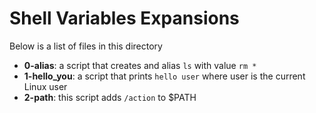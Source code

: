 # Shell Variables Expansions
Below is a list of files in this directory

- **0-alias**:
	a script that creates and alias `ls` with value `rm *`
- **1-hello_you**:
	a script that prints `hello user` where user is the current Linux user
- **2-path**:
	this script adds `/action` to $PATH

